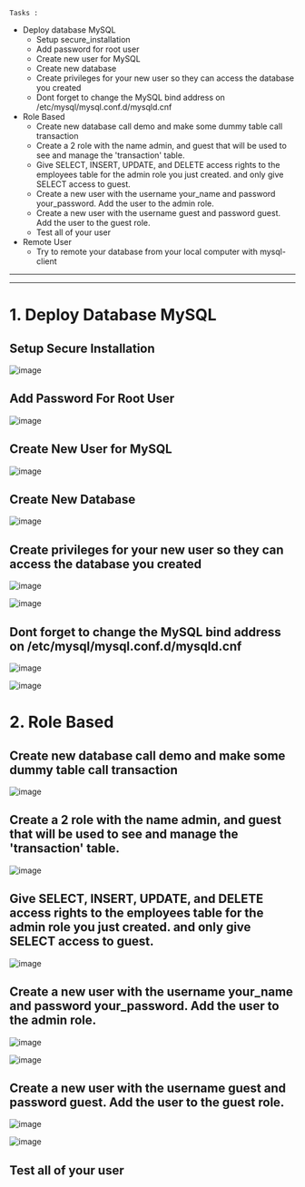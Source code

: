 `Tasks :`

- Deploy database MySQL
  - Setup secure_installation
  - Add password for root user
  - Create new user for MySQL
  - Create new database
  - Create privileges for your new user so they can access the database you created
  - Dont forget to change the MySQL bind address on /etc/mysql/mysql.conf.d/mysqld.cnf
- Role Based
  - Create new database call demo and make some dummy table call transaction
  - Create a 2 role with the name admin, and guest that will be used to see and manage the 'transaction' table.
  - Give SELECT, INSERT, UPDATE, and DELETE access rights to the employees table for the admin role you just created. and only give SELECT access to guest.
  - Create a new user with the username your_name and password your_password. Add the user to the admin role.
  - Create a new user with the username guest and password guest. Add the user to the guest role.
  - Test all of your user
- Remote User
  - Try to remote your database from your local computer with mysql-client

---
--- 

# 1. Deploy Database MySQL


## Setup Secure Installation

![image](https://github.com/user-attachments/assets/41111781-266e-4d8d-bcf3-8197cee0305e)

## Add Password For Root User

![image](https://github.com/user-attachments/assets/7351ddbd-8def-41cb-a843-689956a1e05d)

## Create New User for MySQL

![image](https://github.com/user-attachments/assets/bcebabe7-6f94-438f-ab91-28cfb9980c35)

## Create New Database

![image](https://github.com/user-attachments/assets/209b3c2a-c77c-4ca8-ad07-e71cd3187265)

## Create privileges for your new user so they can access the database you created

![image](https://github.com/user-attachments/assets/fe9e83ea-5192-4328-b332-ed2298551003)

![image](https://github.com/user-attachments/assets/aa51e5f2-0af9-44f1-a70d-c1194788e5e9)

## Dont forget to change the MySQL bind address on /etc/mysql/mysql.conf.d/mysqld.cnf

![image](https://github.com/user-attachments/assets/88bd87ce-c4d7-45f2-9e92-892d9aeb776e)

![image](https://github.com/user-attachments/assets/7d383a62-6a69-4b95-aa98-ebd3d4efe4bc)


# 2. Role Based

## Create new database call demo and make some dummy table call transaction

![image](https://github.com/user-attachments/assets/b7736fba-f7ba-4a4c-a32a-66bb43486f97)

## Create a 2 role with the name admin, and guest that will be used to see and manage the 'transaction' table.

![image](https://github.com/user-attachments/assets/bbcfc19c-8727-47b9-936d-5c894df68402)


## Give SELECT, INSERT, UPDATE, and DELETE access rights to the employees table for the admin role you just created. and only give SELECT access to guest.

![image](https://github.com/user-attachments/assets/c341b161-7431-4c59-8f06-bc2e5761cefe)

## Create a new user with the username your_name and password your_password. Add the user to the admin role.

![image](https://github.com/user-attachments/assets/fdce744d-d4b3-471e-bdbc-5dae6708aa58)

![image](https://github.com/user-attachments/assets/e3a38f4f-b62c-4d08-9e2c-170385876240)


## Create a new user with the username guest and password guest. Add the user to the guest role.

![image](https://github.com/user-attachments/assets/fdfaf923-f8cd-4cdc-a0b7-513adf0e46ad)

![image](https://github.com/user-attachments/assets/79faa33f-91d3-4f54-a1eb-3c86554dd23a)

## Test all of your user
